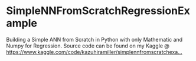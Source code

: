 # SimpleNNFromScratchRegressionExample
Building a Simple ANN from Scratch in Python with only Mathematic and Numpy for Regression. Source code can be found on my Kaggle @ https://www.kaggle.com/code/kazuhiramiller/simplennfromscratchexa…
